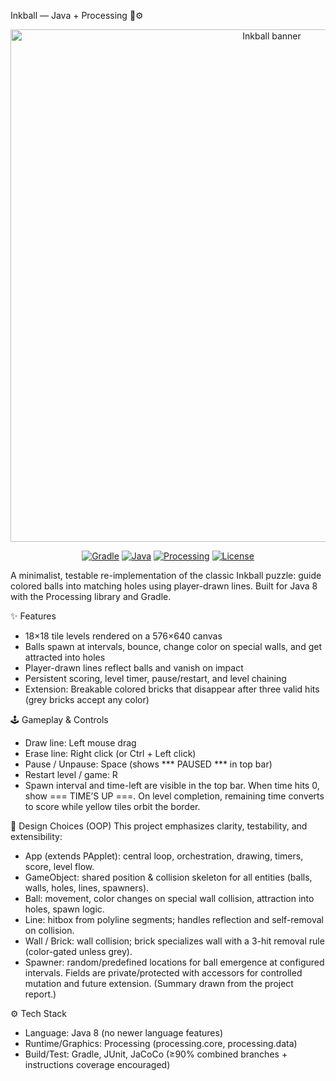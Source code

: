 Inkball — Java + Processing 🎨⚙️
<p align="center"> <img alt="Inkball banner" src="docs/banner.png" width="820"> </p> <p align="center"> <a href="https://gradle.org/"><img alt="Gradle" src="https://img.shields.io/badge/build-Gradle-02303A"></a> <a href="#"><img alt="Java" src="https://img.shields.io/badge/Java-8+-red"></a> <a href="#"><img alt="Processing" src="https://img.shields.io/badge/Processing-3.x-blue"></a> <a href="#"><img alt="License" src="https://img.shields.io/badge/license-Academic-green"></a> </p>

A minimalist, testable re-implementation of the classic Inkball puzzle: guide colored balls into matching holes using player-drawn lines. Built for Java 8 with the Processing library and Gradle.

✨ Features
- 18×18 tile levels rendered on a 576×640 canvas
- Balls spawn at intervals, bounce, change color on special walls, and get attracted into holes
- Player-drawn lines reflect balls and vanish on impact
- Persistent scoring, level timer, pause/restart, and level chaining
- Extension: Breakable colored bricks that disappear after three valid hits (grey bricks accept any color)

🕹️ Gameplay & Controls
- Draw line: Left mouse drag
- Erase line: Right click (or Ctrl + Left click)
- Pause / Unpause: Space (shows *** PAUSED *** in top bar)
- Restart level / game: R
- Spawn interval and time-left are visible in the top bar. When time hits 0, show === TIME’S UP ===.
  On level completion, remaining time converts to score while yellow tiles orbit the border.

🧩 Design Choices (OOP)
This project emphasizes clarity, testability, and extensibility:
- App (extends PApplet): central loop, orchestration, drawing, timers, score, level flow.
- GameObject: shared position & collision skeleton for all entities (balls, walls, holes, lines, spawners).
- Ball: movement, color changes on special wall collision, attraction into holes, spawn logic.
- Line: hitbox from polyline segments; handles reflection and self-removal on collision.
- Wall / Brick: wall collision; brick specializes wall with a 3-hit removal rule (color-gated unless grey).
- Spawner: random/predefined locations for ball emergence at configured intervals.
Fields are private/protected with accessors for controlled mutation and future extension. (Summary drawn from the project report.)

⚙️ Tech Stack
- Language: Java 8 (no newer language features)
- Runtime/Graphics: Processing (processing.core, processing.data)
- Build/Test: Gradle, JUnit, JaCoCo (≥90% combined branches + instructions coverage encouraged)
